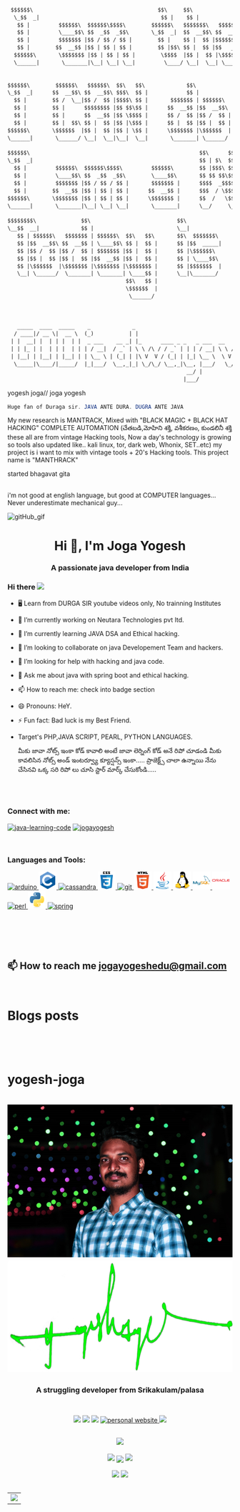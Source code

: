 
<!--

- text in red
+ text in green
! text in orange
# text in gray

 qr codes added 

![iloveyouDeepika_gif_gif_001_gif](https://user-images.githubusercontent.com/36118169/173302465-010f70b2-ff3e-4647-ba90-12d46c9c4f2b.gif)


![Matrix SVG](https://raw.githubusercontent.com/rodrigograca31/rodrigograca31/master/matrix.svg)



![my heart_x264_x264_gif](https://user-images.githubusercontent.com/36118169/173304183-1317a841-1742-4b90-bf17-e63c5379acf5.gif)

యోగేష్ అనే నేను జావా డెవలపర్ నీ... నా మాతృ బాషా

పలాస అబ్బాయి కోడింగ్ లో కింగ్ నీ........... చదివింది మెకానికల్ పని చేసింది కంప్యూటర్స్ లో ఏంటో!!



ఐ లవ్ కోడింగ్!... 
హాకింగ్ అంటే చాలా ఇష్టం... 
 ![yogiMatrix](https://user-images.githubusercontent.com/36118169/173329541-a0447b7e-eb72-4abe-9eef-175bbe125d31.gif)
add some gif's
-->


```diff


 $$$$$$\                                       $$\     $$\                       $$$$$$$\  $$$$$$$$\  $$$$$$\ $$$$$$$$\          
  \_$$  _|                                      $$ |    $$ |                      $$  __$$\ $$  _____|$$  __$$\\__$$  __|     
   $$ |         $$$$$$\  $$$$$$\$$$$\        $$$$$$\   $$$$$$$\   $$$$$$\        $$ |  $$ |$$ |      $$ /  \__|  $$ |                                     
   $$ |         \____$$\ $$  _$$  _$$\       \_$$  _|  $$  __$$\ $$  __$$\       $$$$$$$\ |$$$$$\    \$$$$$$\    $$ |        
   $$ |         $$$$$$$ |$$ / $$ / $$ |        $$ |    $$ |  $$ |$$$$$$$$ |      $$  __$$\ $$  __|    \____$$\   $$ |            
   $$ |        $$  __$$ |$$ | $$ | $$ |        $$ |$$\ $$ |  $$ |$$   ____|      $$ |  $$ |$$ |      $$\   $$ |  $$ |       
  $$$$$$\       \$$$$$$$ |$$ | $$ | $$ |        \$$$$  |$$ |  $$ |\$$$$$$$\       $$$$$$$  |$$$$$$$$\ \$$$$$$  |  $$ |         
  \______|       \_______|\__| \__| \__|         \____/ \__|  \__| \_______|      \_______/ \________| \______/   \__|                                                                       
                   
                                                                                                                                                                                           
$$$$$$\        $$$$$$\   $$$$$$\  $$\   $$\             $$\                 $$\   $$\                                                                                   
\_$$  _|      $$  __$$\ $$  __$$\ $$$\  $$ |            $$ |                \__|  $$ |                                                                                 
  $$ |        $$ /  \__|$$ /  $$ |$$$$\ $$ |       $$$$$$$ | $$$$$$\        $$\ $$$$$$\                                                                                 
  $$ |        $$ |      $$$$$$$$ |$$ $$\$$ |      $$  __$$ |$$  __$$\       $$ |\_$$  _|                                                                               
  $$ |        $$ |      $$  __$$ |$$ \$$$$ |      $$ /  $$ |$$ /  $$ |      $$ |  $$ |                                                                                 
  $$ |        $$ |  $$\ $$ |  $$ |$$ |\$$$ |      $$ |  $$ |$$ |  $$ |      $$ |  $$ |$$\                                                                               
$$$$$$\       \$$$$$$  |$$ |  $$ |$$ | \$$ |      \$$$$$$$ |\$$$$$$  |      $$ |  \$$$$  |                                                                             
\______|       \______/ \__|  \__|\__|  \__|       \_______| \______/       \__|   \____/                                                                                                  
                                                                                                                                                                                                                                                                                                                                                                
$$$$$$\                                                     $$\      $$\ $$$$$$\ $$\   $$\ $$\   $$\ $$$$$$$$\ $$$$$$$\                                                 
\_$$  _|                                                    $$ | $\  $$ |\_$$  _|$$$\  $$ |$$$\  $$ |$$  _____|$$  __$$\                                               
  $$ |         $$$$$$\  $$$$$$\$$$$\         $$$$$$\        $$ |$$$\ $$ |  $$ |  $$$$\ $$ |$$$$\ $$ |$$ |      $$ |  $$ |                                               
  $$ |         \____$$\ $$  _$$  _$$\        \____$$\       $$ $$ $$\$$ |  $$ |  $$ $$\$$ |$$ $$\$$ |$$$$$\    $$$$$$$  |                                               
  $$ |         $$$$$$$ |$$ / $$ / $$ |       $$$$$$$ |      $$$$  _$$$$ |  $$ |  $$ \$$$$ |$$ \$$$$ |$$  __|   $$  __$$<                                               
  $$ |        $$  __$$ |$$ | $$ | $$ |      $$  __$$ |      $$$  / \$$$ |  $$ |  $$ |\$$$ |$$ |\$$$ |$$ |      $$ |  $$ |                                               
$$$$$$\       \$$$$$$$ |$$ | $$ | $$ |      \$$$$$$$ |      $$  /   \$$ |$$$$$$\ $$ | \$$ |$$ | \$$ |$$$$$$$$\ $$ |  $$ |                                               
\______|       \_______|\__| \__| \__|       \_______|      \__/     \__|\______|\__|  \__|\__|  \__|\________|\__|  \__|                                                                  
                                                                                                                                                                                                                                                                                                                                                                
$$$$$$$$\              $$\                           $$\                 $$\      $$\ $$\     $$\       $$$$$$$\   $$$$$$\ $$\     $$\                                 
\__$$  __|             $$ |                          \__|                $$$\    $$$ |\$$\   $$  |      $$  __$$\ $$  __$$\\$$\   $$  |                                 
   $$ | $$$$$$\   $$$$$$$ | $$$$$$\  $$\   $$\       $$\  $$$$$$$\       $$$$\  $$$$ | \$$\ $$  /       $$ |  $$ |$$ /  $$ |\$$\ $$  /                                 
   $$ |$$  __$$\ $$  __$$ | \____$$\ $$ |  $$ |      $$ |$$  _____|      $$\$$\$$ $$ |  \$$$$  /        $$ |  $$ |$$$$$$$$ | \$$$$  /                                   
   $$ |$$ /  $$ |$$ /  $$ | $$$$$$$ |$$ |  $$ |      $$ |\$$$$$$\        $$ \$$$  $$ |   \$$  /         $$ |  $$ |$$  __$$ |  \$$  /                                   
   $$ |$$ |  $$ |$$ |  $$ |$$  __$$ |$$ |  $$ |      $$ | \____$$\       $$ |\$  /$$ |    $$ |          $$ |  $$ |$$ |  $$ |   $$ |                                     
   $$ |\$$$$$$  |\$$$$$$$ |\$$$$$$$ |\$$$$$$$ |      $$ |$$$$$$$  |      $$ | \_/ $$ |    $$ |          $$$$$$$  |$$ |  $$ |   $$ |                                     
   \__| \______/  \_______| \_______| \____$$ |      \__|\_______/       \__|     \__|    \__|          \_______/ \__|  \__|   \__|                                     
                                     $$\   $$ |                                                                                                                         
                                     \$$$$$$  |                                                                                                                         
                                      \______/                                                                                                                         



   _____  ____  _____    _             _                                    _ _   _       __  __ ______ 
  / ____|/ __ \|  __ \  (_)           | |                                  (_) | | |     |  \/  |  ____|
 | |  __| |  | | |  | |  _ ___    __ _| |_      ____ _ _   _ ___  __      ___| |_| |__   | \  / | |__   
 | | |_ | |  | | |  | | | / __|  / _` | \ \ /\ / / _` | | | / __| \ \ /\ / / | __| '_ \  | |\/| |  __|  
 | |__| | |__| | |__| | | \__ \ | (_| | |\ V  V / (_| | |_| \__ \  \ V  V /| | |_| | | | | |  | | |____ 
  \_____|\____/|_____/  |_|___/  \__,_|_| \_/\_/ \__,_|\__, |___/   \_/\_/ |_|\__|_| |_| |_|  |_|______|
                                                        __/ |                                           
                                                       |___/                                            


```
yogesh joga//
joga yogesh
```java
Huge fan of Duraga sir. JAVA ANTE DURA. DUGRA ANTE JAVA
```


My new research is MANTRACK, Mixed with "BLACK MAGIC + BLACK HAT HACKING" COMPLETE AUTOMATION (చేతబడి,మోహిని శక్తి, వశీకరణం, కుండలినీ శక్తి  these all are from vintage Hacking tools, Now a day's technology is growing so tools also updated like.. kali linux, tor, dark web, Whonix, SET..etc) my project is i want to mix with vintage tools + 20's Hacking tools.   This project name is "MANTHRACK"
     
started bhagavat gita

<br>
i'm not good at english language, but good at COMPUTER languages...
Never underestimate mechanical guy...

![gitHub_gif](https://user-images.githubusercontent.com/36118169/173306151-3a46ad7e-4582-452f-8d29-39349db58bfb.gif)





<h1 align="center">Hi 👋, I'm Joga Yogesh</h1>
<h3 align="center">A passionate java developer from India</h3>




### Hi there  ![](https://komarev.com/ghpvc/?username=yogeshjoga)



- 🖥️ Learn from DURGA SIR youtube videos only, No trainning Institutes 
- 🔭 I’m currently working on Neutara Technologies pvt ltd.
- 🌱 I’m currently learning JAVA DSA and Ethical hacking.
- 👯 I’m looking to collaborate on java Developement Team and hackers.
- 🤔 I’m looking for help with hacking and java code.
- 💬 Ask me about java with spring boot and ethical hacking.
- 📫 How to reach me: check into badge section
- 😄 Pronouns: HeY.
- ⚡ Fun fact: Bad luck is my Best Friend.
- Target's PHP,JAVA SCRIPT, PEARL, PYTHON LANGUAGES.


   మీకు జావా నోట్స్ ఇంకా కోడ్ కావాలి అంటే జావా లెర్నింగ్ కోడ్ అనే రిపో చూడండి మీకు కావలిసిన నోట్స్ అండ్ ఇంటర్వ్యూ క్యూస్షన్స్ ఇంకా.....
   ప్రాజెక్ట్స్ చాలా ఉన్నాయి నేను చేసినవి ఒక్క సరి రిపో లు చూసి స్టార్ మార్క్ చేసుకోండి.....
   
   <br>
    <br>
   </div>
   
   
  
<h3 align="left">Connect with me:</h3>
<p align="left">
<a href="https://dev.to/java-learning-code" target="blank"><img align="center" src="https://raw.githubusercontent.com/rahuldkjain/github-profile-readme-generator/master/src/images/icons/Social/devto.svg" alt="java-learning-code" height="30" width="40" /></a>
<a href="https://twitter.com/jogayogesh" target="blank"><img align="center" src="https://raw.githubusercontent.com/rahuldkjain/github-profile-readme-generator/master/src/images/icons/Social/twitter.svg" alt="jogayogesh" height="30" width="40" /></a>
</p>


 <br>
  
   
   
<h3 align="left">Languages and Tools:</h3>
<p align="left"> <a href="https://www.arduino.cc/" target="_blank" rel="noreferrer"> <img src="https://cdn.worldvectorlogo.com/logos/arduino-1.svg" alt="arduino" width="40" height="40"/> </a> <a href="https://www.cprogramming.com/" target="_blank" rel="noreferrer"> <img src="https://raw.githubusercontent.com/devicons/devicon/master/icons/c/c-original.svg" alt="c" width="40" height="40"/> </a> <a href="https://cassandra.apache.org/" target="_blank" rel="noreferrer"> <img src="https://www.vectorlogo.zone/logos/apache_cassandra/apache_cassandra-icon.svg" alt="cassandra" width="40" height="40"/> </a> <a href="https://www.w3schools.com/css/" target="_blank" rel="noreferrer"> <img src="https://raw.githubusercontent.com/devicons/devicon/master/icons/css3/css3-original-wordmark.svg" alt="css3" width="40" height="40"/> </a> <a href="https://git-scm.com/" target="_blank" rel="noreferrer"> <img src="https://www.vectorlogo.zone/logos/git-scm/git-scm-icon.svg" alt="git" width="40" height="40"/> </a> <a href="https://www.w3.org/html/" target="_blank" rel="noreferrer"> <img src="https://raw.githubusercontent.com/devicons/devicon/master/icons/html5/html5-original-wordmark.svg" alt="html5" width="40" height="40"/> </a> <a href="https://www.java.com" target="_blank" rel="noreferrer"> <img src="https://raw.githubusercontent.com/devicons/devicon/master/icons/java/java-original.svg" alt="java" width="40" height="40"/> </a> <a href="https://www.linux.org/" target="_blank" rel="noreferrer"> <img src="https://raw.githubusercontent.com/devicons/devicon/master/icons/linux/linux-original.svg" alt="linux" width="40" height="40"/> </a> <a href="https://www.mysql.com/" target="_blank" rel="noreferrer"> <img src="https://raw.githubusercontent.com/devicons/devicon/master/icons/mysql/mysql-original-wordmark.svg" alt="mysql" width="40" height="40"/> </a> <a href="https://www.oracle.com/" target="_blank" rel="noreferrer"> <img src="https://raw.githubusercontent.com/devicons/devicon/master/icons/oracle/oracle-original.svg" alt="oracle" width="40" height="40"/> </a> <a href="https://www.perl.org/" target="_blank" rel="noreferrer"> <img src="https://api.iconify.design/logos-perl.svg" alt="perl" width="40" height="40"/> </a> <a href="https://www.python.org" target="_blank" rel="noreferrer"> <img src="https://raw.githubusercontent.com/devicons/devicon/master/icons/python/python-original.svg" alt="python" width="40" height="40"/> </a> <a href="https://spring.io/" target="_blank" rel="noreferrer"> <img src="https://www.vectorlogo.zone/logos/springio/springio-icon.svg" alt="spring" width="40" height="40"/> </a> </p>



 <br>
  <br>
  

   
   

 <br>
   <br>
   




## 📫 How to reach me **jogayogeshedu@gmail.com**
 <br>
  
# Blogs posts
<!-- BLOG-POST-LIST:START -->
<!-- BLOG-POST-LIST:END -->
 <br>
  <br>
   <br>

# yogesh-joga 

<h1 align="center">
   
  <img src="https://github.com/yogeshjoga/c-learning-30-days/blob/master/my_photo_git.jpg">
   
  

  <img src="https://github.com/yogeshjoga/yogeshjoga/blob/main/CROPED%20SIGNATURE.png" style="width:800px;height:250px;">
  </a>
  </a>
</h1>
<h3 align="center">A struggling developer from Srikakulam/palasa</h3>
<br>
<!-- badge start -->
<p align="center">
  <!-- Github badge -->
  <a href="https://github.com/yogeshjoga" target="_blank"><img src="https://img.shields.io/badge/GitHub-yogeshjoga-brightgreen"></a>
  <!-- Blog badge -->
  <a href="https://chatwith.io/s/617ab3d1a9ef6" target="_blank"><img src="https://img.shields.io/badge/WhatsApp-yogeshjoga-orange"></a>
  <!-- Instagram badge -->
 <a href="https://www.instagram.com/just_yogi_yadav" target="_blank"><img src="https://img.shields.io/badge/Instagram-justyogi-yellow"></a>
   
   
   
   
  <!-- Personal website Badge -->
<a href="https://www.google.com/search?sxsrf=ALiCzsYN9pLGQBHZ_rv1OAojZAK20_X7Mw:1655107517798&q=joga+yogesh&tbm=isch&chips=q:joga+yogesh,online_chips:jogayogesh:IaeKXlb5TRQ%3D&usg=AI4_-kRLjuMYYuHCPDovmLH9wKJg5IocXw&sa=X&ved=2ahUKEwiTiaf9-6n4AhXM7jgGHdhSDV8QgIoDKAd6BAgEEBo&biw=1536&bih=674&dpr=1.25" target="_blank">
    <img src="https://img.shields.io/badge/Google-yogesh joga-blue "ALT =" personal website ">
  </a>
   
   
  <!-- Visitor badge -->
 <img src="https://visitor-badge.glitch.me/badge?page_id=yogeshjoga&left_color=green&right_color=red">
</p>

<!-- badge end -->
<br>
<!-- Github trophy🏆start -->
<div align="center"> <img src="https://github-profile-trophy.vercel.app/?username=yogeshjoga&theme=onedark&row=1&column=6&no-frame=true&no-bg=true"> </div>
<!-- Github trophy🏆end -->
<br>
<!-- Github Continuous clock in start -->
<div align="center">
  <img width="150" src="https://cdn.jsdelivr.net/gh/sun0225SUN/photos/images/202108300310676.png" />
  <img align="center" src="https://github-readme-streak-stats.herokuapp.com/?user=yogeshjoga&theme=dark&hide_border=true" />
  <img width="150" src="https://cdn.jsdelivr.net/gh/sun0225SUN/photos/images/202108300312623.png" />
</div>
<!-- Github Continuous clock in end -->
<br>
<!-- Statistical card start -->
<div align="center">
  <img height="137px" src="https://github-readme-stats.vercel.app/api?username=yogeshjoga&hide_title=true&hide_border=true&show_icons=trueline_height=21&text_color=000&icon_color=000&bg_color=0,ea6161,ffc64d,fffc4d,52fa5a&theme=graywhite" />
   <img height="137px" src="https://github-readme-stats.vercel.app/api/top-langs/?username=yogeshjoga&hide_title=true&hide_border=true&layout=compact&langs_count=6&text_color=000&icon_color=fff&bg_color=0,52fa5a,4dfcff,c64dff&theme=graywhite" />
</div>
<!-- Statistical card end -->
<br>

<table align="center">
  <tr>
    <td>
      <img src="https://activity-graph.herokuapp.com/graph?username=yogeshjoga&theme=dracula&bg_color=FF000000&hide_border=true" />
    </td>
  </tr>
</table>








